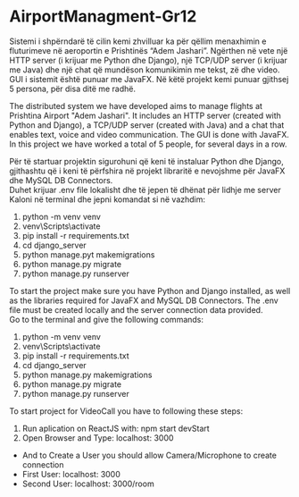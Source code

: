 # AirportManagment-Gr12

Sistemi i shpërndarë të cilin kemi zhvilluar ka për qëllim menaxhimin e fluturimeve në aeroportin e Prishtinës “Adem Jashari”.
Ngërthen në vete një HTTP server (i krijuar me Python dhe Django), një TCP/UDP server (i krijuar me Java) dhe një chat që mundëson komunikimin me tekst, zë dhe video.
GUI i sistemit është punuar me JavaFX.
Në këtë projekt kemi punuar gjithsej 5 persona, për disa ditë me radhë.

The distributed system we have developed aims to manage flights at Prishtina Airport "Adem Jashari".
It includes an HTTP server (created with Python and Django), a TCP/UDP server (created with Java) and a chat that enables text, voice and video communication.
The GUI is done with JavaFX.
In this project we have worked a total of 5 people, for several days in a row.

Për të startuar projektin sigurohuni që keni të instaluar Python dhe Django, gjithashtu që i keni të përfshira në projekt libraritë e nevojshme për JavaFX dhe MySQL DB Connectors.  
Duhet krijuar .env file lokalisht dhe të jepen të dhënat për lidhje me server
Kaloni në terminal dhe jepni komandat si në vazhdim:  
1. python -m venv venv  
2. venv\Scripts\activate  
3. pip install -r requirements.txt  
4. cd django_server  
5. python manage.pyt makemigrations  
6. python manage.py migrate  
7. python manage.py runserver  

To start the project make sure you have Python and Django installed, as well as the libraries required for JavaFX and MySQL DB Connectors.
The .env file must be created locally and the server connection data provided.  
Go to the terminal and give the following commands:  
1. python -m venv venv  
2. venv\Scripts\activate  
3. pip install -r requirements.txt  
4. cd django_server  
5. python manage.py makemigrations  
6. python manage.py migrate  
7. python manage.py runserver  

To start project for VideoCall you have to following these steps:
1. Run aplication on ReactJS with: npm start devStart
2. Open Browser and Type: localhost: 3000 
- And to Create a User you should allow Camera/Microphone to create connection
- First User: localhost: 3000
- Second User: localhost: 3000/room

